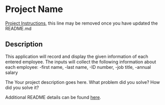 # Project Name

[Project Instructions](./INSTRUCTIONS.md), this line may be removed once you have updated the README.md

## Description
This application will record and display the given information of each entered employee. The inputs will collect the following information about each employee:
-first name,
-last name,
-ID number,
-job title,
-annual salary

The 
Your project description goes here. What problem did you solve? How did you solve it?

Additional README details can be found [here](https://github.com/PrimeAcademy/readme-template/blob/master/README.md).
